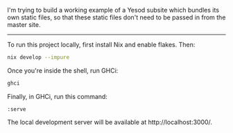 I'm trying to build a working example of a Yesod subsite which bundles its own
static files, so that these static files don't need to be passed in from the
master site.

---

To run this project locally, first install Nix and enable flakes. Then:

```sh
nix develop --impure
```

Once you're inside the shell, run GHCi:

```sh
ghci
```

Finally, in GHCi, run this command:

```
:serve
```

The local development server will be available at http://localhost:3000/.

